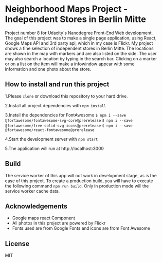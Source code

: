 # Neighborhood Maps Project - Independent Stores in Berlin Mitte

Project number 8 for Udacity's Nanodegree Front-End Web development.
The goal of this project was to make a single page application, using React, Google Maps API and 3rd party api, which in my case is Flickr.
My project shows a fine selection of independent stores in Berlin Mitte. The locations are shown in the map with markers and are also listed on the side.
The user may also search a location by typing in the search bar.
Clicking on a marker or on a list on the item will make a infowindow appear with some information and one photo about the store.


## How to install and run this project

1.Please `clone` or download this repository to your hard drive.

2.Install all project dependencies with `npm install`

3.Install the dependencies for FontAwesome
`$ npm i --save @fortawesome/fontawesome-svg-core@prerelease`
`$ npm i --save @fortawesome/free-solid-svg-icons@prerelease`
`$ npm i --save @fortawesome/react-fontawesome@prerelease`

4.Start the development server with `npm start`

5.The application will run at http://localhost:3000

## Build

The service worker of this app  will not work in development stage, as is the case of this project.
To create a production build, you will have to execute the following command `npm run build`.
Only in production mode will the service worker cache data.


## Acknowledgements

* Google maps react Component
* All photos in this project are powered by Flickr
* Fonts used are from Google Fonts and icons are from Font Awesome

## License

MIT

